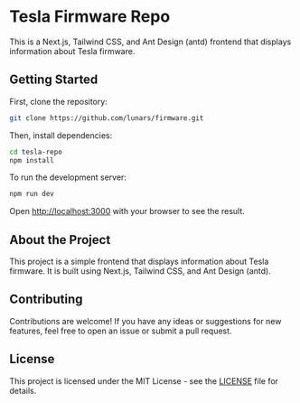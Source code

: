 # Tesla Firmware Repo

This is a Next.js, Tailwind CSS, and Ant Design (antd) frontend that displays information about Tesla firmware.

## Getting Started

First, clone the repository:

```bash
git clone https://github.com/lunars/firmware.git
```

Then, install dependencies:

```bash
cd tesla-repo
npm install
```

To run the development server:

```bash
npm run dev
```

Open [http://localhost:3000](http://localhost:3000) with your browser to see the result.

## About the Project

This project is a simple frontend that displays information about Tesla firmware. It is built using Next.js, Tailwind CSS, and Ant Design (antd). 

## Contributing

Contributions are welcome! If you have any ideas or suggestions for new features, feel free to open an issue or submit a pull request.

## License

This project is licensed under the MIT License - see the [LICENSE](LICENSE) file for details.

